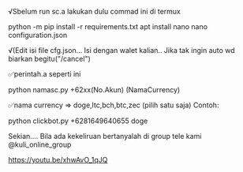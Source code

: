 ﻿√Sbelum run sc.a lakukan dulu commad ini di termux

python -m pip install -r requirements.txt
apt install nano
nano configuration.json

√(Edit isi file cfg.json... Isi dengan walet kalian.. Jika tak ingin auto wd biarkan begitu("/cancel")

✅perintah.a seperti ini

python namasc.py +62xx(No.Akun) (NamaCurrency)

✅nama currency => doge,ltc,bch,btc,zec (pilih satu saja)
Contoh:

python clickbot.py +6281649640655 doge

Sekian.... Bila ada kekeliruan bertanyalah di group tele kami @kuli_online_group


https://youtu.be/xhwAvO_1qJQ